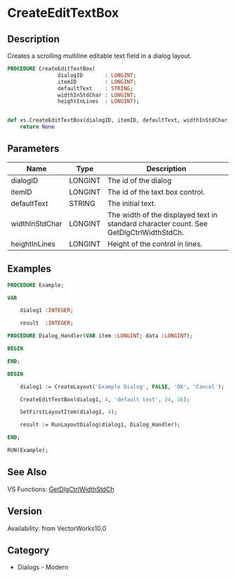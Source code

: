 # CreateEditTextBox

## Description
Creates a scrolling multiline editable text field in a dialog layout. 

```pascal
PROCEDURE CreateEditTextBox(
				dialogID       : LONGINT;
				itemID         : LONGINT;
				defaultText    : STRING;
				widthInStdChar : LONGINT;
				heightInLines  : LONGINT);
```

```python

def vs.CreateEditTextBox(dialogID, itemID, defaultText, widthInStdChar, heightInLines):
    return None
```

## Parameters
|Name|Type|Description|
|---|---|---|
|dialogID|LONGINT|The id of the dialog|
|itemID|LONGINT|The id of the text box control. |
|defaultText|STRING|The initial text.|
|widthInStdChar|LONGINT|The width of the displayed text in standard character count. See GetDlgCtrlWidthStdCh.|
|heightInLines|LONGINT|Height of the control in lines. |

## Examples
```pascal
PROCEDURE Example;

VAR

	dialog1 :INTEGER;

	result  :INTEGER;

PROCEDURE Dialog_Handler(VAR item :LONGINT; data :LONGINT);

BEGIN

END;

BEGIN

	dialog1 := CreateLayout('Example Dialog', FALSE, 'OK', 'Cancel');

	CreateEditTextBox(dialog1, 4, 'default text', 24, 16);

	SetFirstLayoutItem(dialog1, 4);

	result := RunLayoutDialog(dialog1, Dialog_Handler);

END;

RUN(Example);


```

## See Also
VS Functions:
[GetDlgCtrlWidthStdCh](GetDlgCtrlWidthStdCh.md)

## Version
Availability: from VectorWorks10.0
## Category
* Dialogs - Modern

